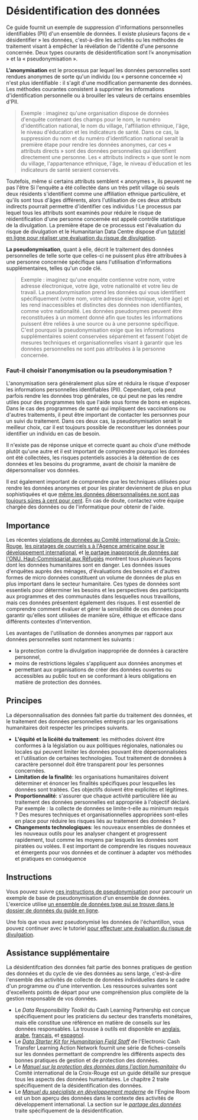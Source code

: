 # Désidentification des données
Ce guide fournit un exemple de suppression d'informations personnelles identifiables (PII) d'un ensemble de données. Il existe plusieurs façons de « désidentifier » les données, c'est-à-dire les activités ou les méthodes de traitement visant à empêcher la révélation de l'identité d'une personne concernée. Deux types courants de désidentification sont l’« anonymisation » et la « pseudonymisation ».

**L’anonymisation** est le processus par lequel les données personnelles sont rendues anonymes de sorte qu'un individu (ou « personne concernée ») n'est plus identifiable : il s'agit d'une modification permanente des données. Les méthodes courantes consistent à supprimer les informations d'identification personnelle ou à brouiller les valeurs de certains ensembles d'PII.

> Exemple : imaginez qu'une organisation dispose de données d'enquête contenant des champs pour le nom, le numéro d'identification national, le nom du village, l'affiliation ethnique, l'âge, le niveau d'éducation et les indicateurs de santé. Dans ce cas, la suppression du nom et du numéro d'identification national serait la première étape pour rendre les données anonymes, car ces « attributs directs » sont des données personnelles qui identifient directement une personne. Les « attributs indirects » que sont le nom du village, l'appartenance ethnique, l'âge, le niveau d'éducation et les indicateurs de santé seraient conservés.

Toutefois, même si certains attributs semblent « anonymes », ils peuvent ne pas l'être Si l'enquête a été collectée dans un très petit village où seuls deux résidents s'identifient comme une affiliation ethnique particulière, et qu'ils sont tous d'âges différents, alors l'utilisation de ces deux attributs indirects pourrait permettre d'identifier ces individus ! Le processus par lequel tous les attributs sont examinés pour réduire le risque de réidentification d'une personne concernée est appelé contrôle statistique de la divulgation. La première étape de ce processus est l'évaluation du risque de divulgation et le Humanitarian Data Centre dispose d'un [tutoriel en ligne pour réaliser une évaluation du risque de divulgation](https://centre.humdata.org/learning-path/disclosure-risk-assessment-overview/).

**La pseudonymisation**, quant à elle, décrit le traitement des données personnelles de telle sorte que celles-ci ne puissent plus être attribuées à une personne concernée spécifique sans l'utilisation d'informations supplémentaires, telles qu'un code clé.

> Exemple : imaginez qu'une enquête contienne votre nom, votre adresse électronique, votre âge, votre nationalité et votre lieu de travail. La pseudonymisation prend les données qui vous identifient spécifiquement (votre nom, votre adresse électronique, votre âge) et les rend inaccessibles et distinctes des données non identifiantes, comme votre nationalité. Les données pseudonymes peuvent être reconstituées à un moment donné afin que toutes les informations puissent être reliées à une source ou à une personne spécifique. C'est pourquoi la pseudonymisation exige que les informations supplémentaires soient conservées séparément et fassent l'objet de mesures techniques et organisationnelles visant à garantir que les données personnelles ne sont pas attribuées à la personne concernée.

### Faut-il choisir l'anonymisation ou la pseudonymisation ?
L'anonymisation sera généralement plus sûre et réduira le risque d'exposer les informations personnelles identifiables (PII). Cependant, cela peut parfois rendre les données trop générales, ce qui peut ne pas les rendre utiles pour des programmes tels que l'aide sous forme de bons en espèces. Dans le cas des programmes de santé qui impliquent des vaccinations ou d'autres traitements, il peut être important de contacter les personnes pour un suivi du traitement. Dans ces deux cas, la pseudonymisation serait le meilleur choix, car il est toujours possible de reconstituer les données pour identifier un individu en cas de besoin.

Il n'existe pas de réponse unique et correcte quant au choix d'une méthode plutôt qu'une autre et il est important de comprendre pourquoi les données ont été collectées, les risques potentiels associés à la détention de ces données et les besoins du programme, avant de choisir la manière de dépersonnaliser vos données.

Il est également important de comprendre que les techniques utilisées pour rendre les données anonymes et pour les pirater deviennent de plus en plus sophistiquées et que [même les données dépersonnalisées ne sont pas toujours sûres à cent pour cent](https://reliefweb.int/report/world/mosaic-effect-revelation-risks-combining-humanitarian-and-social-protection-data). En cas de doute, contactez votre équipe chargée des données ou de l'informatique pour obtenir de l'aide.

## Importance
Les récentes [violations de données au Comité international de la Croix-Rouge](https://www.icrc.org/en/document/cyber-attack-icrc-what-we-know), [les piratages de courriels s à l'Agence américaine pour le développement international](https://www.devex.com/news/usaid-hack-is-wakeup-call-for-aid-industry-on-cybersecurity-100028), et [le partage inapproprié de données par l'ONU. Haut-Commissariat aux Réfugiés](https://www.hrw.org/news/2021/06/15/un-shared-rohingya-data-without-informed-consent#) montrent tous plusieurs façons dont les données humanitaires sont en danger. Les données issues d'enquêtes auprès des ménages, d'évaluations des besoins et d'autres formes de micro données constituent un volume de données de plus en plus important dans le secteur humanitaire. Ces types de données sont essentiels pour déterminer les besoins et les perspectives des participants aux programmes et des communautés dans lesquelles nous travaillons, mais ces données présentent également des risques. Il est essentiel de comprendre comment évaluer et gérer la sensibilité de ces données pour garantir qu'elles sont utilisées de manière sûre, éthique et efficace dans différents contextes d'intervention.

Les avantages de l'utilisation de données anonymes par rapport aux données personnelles sont notamment les suivants :
 - la protection contre la divulgation inappropriée de données à caractère personnel,
 - moins de restrictions légales s'appliquent aux données anonymes et
 - permettant aux organisations de créer des données ouvertes ou accessibles au public tout en se conformant à leurs obligations en matière de protection des données.

## Principes
La dépersonnalisation des données fait partie du traitement des données, et le traitement des données personnelles entrepris par les organisations humanitaires doit respecter les principes suivants.
- **L'équité et la licéité du traitement**: les méthodes doivent être conformes à la législation ou aux politiques régionales, nationales ou locales qui peuvent limiter les données pouvant être dépersonnalisées et l'utilisation de certaines technologies. Tout traitement de données à caractère personnel doit être transparent pour les personnes concernées.
- **Limitation de la finalité**: les organisations humanitaires doivent déterminer et énoncer les finalités spécifiques pour lesquelles les données sont traitées. Ces objectifs doivent être explicites et légitimes.
- **Proportionnalité**: s'assurer que chaque activité particulière liée au traitement des données personnelles est appropriée à l'objectif déclaré. Par exemple : la collecte de données se limite-t-elle au minimum requis ? Des mesures techniques et organisationnelles appropriées sont-elles en place pour réduire les risques liés au traitement des données ?
- **Changements technologiques**: les nouveaux ensembles de données et les nouveaux outils pour les analyser changent et progressent rapidement, tout comme les moyens par lesquels les données sont piratées ou volées. Il est important de comprendre les risques nouveaux et émergents pour vos données et de continuer à adapter vos méthodes et pratiques en conséquence

## Instructions
Vous pouvez suivre [ces instructions de pseudonymisation](Pseudonymization-instructions.md) pour parcourir un exemple de base de pseudonymisation d'un ensemble de données. L'exercice utilise [un ensemble de données type qui se trouve dans le dossier de données du guide en ligne](data/Pseudonymization_example.csv).

Une fois que vous avez pseudonymisé les données de l'échantillon, vous pouvez continuer avec le tutoriel [pour effectuer une évaluation du risque de divulgation](https://centre.humdata.org/learning-path/disclosure-risk-assessment-overview/).

## Assistance supplémentaire
La désidentifcation des données fait partie des bonnes pratiques de gestion des données et du cycle de vie des données au sens large, c'est-à-dire l'ensemble des activités de collecte de données individuelles dans le cadre d'un programme ou d'une intervention. Les ressources suivantes sont d'excellents points de départ pour une compréhension plus complète de la gestion responsable de vos données.
- Le *Data Responsibility Toolkit* du Cash Learning Partnership est conçue spécifiquement pour les praticiens du secteur des transferts monétaires, mais elle constitue une référence en matière de conseils sur les données responsables. La trousse à outils est disponible en [anglais](https://www.calpnetwork.org/wp-content/uploads/2021/03/Data-Responsibility-Toolkit_A-guide-for-Cash-and-Voucher-Practitioners.pdf), [arabe](https://www.calpnetwork.org/ar/publication/data-responsibility-toolkit-a-guide-for-cva-practitioners/), [français](https://www.calpnetwork.org/fr/publication/data-responsibility-toolkit-a-guide-for-cva-practitioners/), et [espagnol](https://www.calpnetwork.org/es/publication/data-responsibility-toolkit-a-guide-for-cva-practitioners/).
- Le [*Data Starter Kit for Humanitarian Field Staff*](https://www.calpnetwork.org/wp-content/uploads/2020/06/DataStarterKitforFieldStaffELAN.pdf) de l'Electronic Cash Transfer Learning Action Network fournit une série de fiches-conseils sur les données permettant de comprendre les différents aspects des bonnes pratiques de gestion et de protection des données.
- Le [*Manuel sur la protection des données dans l'action humanitaire*](https://www.icrc.org/en/data-protection-humanitarian-action-handbook) du Comité international de la Croix-Rouge est un guide détaillé sur presque tous les aspects des données humanitaires. Le chapitre 2 traite spécifiquement de la désidentification des données.
- Le [*Manuel du spécialiste en développement moderne*](https://the-engine-room.github.io/responsible-data-handbook/) de l'Engine Room est un bon aperçu des données dans le contexte des activités de développement international. La section sur le [*partage des données*](https://the-engine-room.github.io/responsible-data-handbook/chapters/chapter-02c-sharing-data.html) traite spécifiquement de la désidentification.
